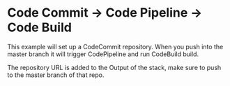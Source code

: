 # Code Commit -> Code Pipeline -> Code Build

This example will set up a CodeCommit repository. When you push into the master branch
it will trigger CodePipeline and run CodeBuild build.

The repository URL is added to the Output of the stack, make sure to push to the master branch of that repo.